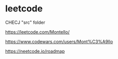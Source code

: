 # leetcode

CHECJ "src" folder

https://leetcode.com/Montello/

https://www.codewars.com/users/Mont%C3%A9llo

https://neetcode.io/roadmap

